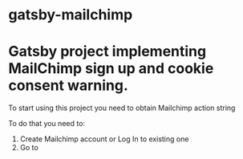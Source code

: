 # gatsby-mailchimp
Gatsby project implementing MailChimp sign up and cookie consent warning.
===
To start using this project you need to obtain Mailchimp action string

To do that you need to:

1. Create Mailchimp account or Log In to existing one
2. Go to 